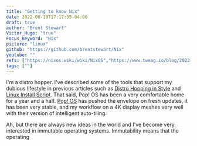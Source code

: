 ```yaml
---
title: "Getting to know Nix"
date: 2022-06-10T17:17:55-04:00
draft: true
author: "Brent Stewart"
Victor_Hugo: "true"
Focus_Keyword: "Nix"
picture: "linux"
github: "https://github.com/brentstewart/Nix"
youtube: ""
refs: ["https://nixos.wiki/wiki/NixOS","https://www.tweag.io/blog/2022-07-14-taming-unix-with-nix/"]
tags: [""]
---
```

I'm a distro hopper.  I've described some of the tools that support my dubious lifestyle in previous articles such as [Distro Hopping in Style](/posts/210911_distrohoppingwventoy/) and [Linux Install Script](/posts/210207_installscript/).  That said, Pop! OS has been a very comfortable home for a year and a half.  [Pop! OS](https://pop.system76.com/) has pushed the envelope on fresh updates, it has been very stable, and my workflow on a 4K display meshes very well with their version of intelligent auto-tiling.

Ah, but there are always new ideas in the world and I've become very interested in immutable operating systems.  Immutability means that the operating 